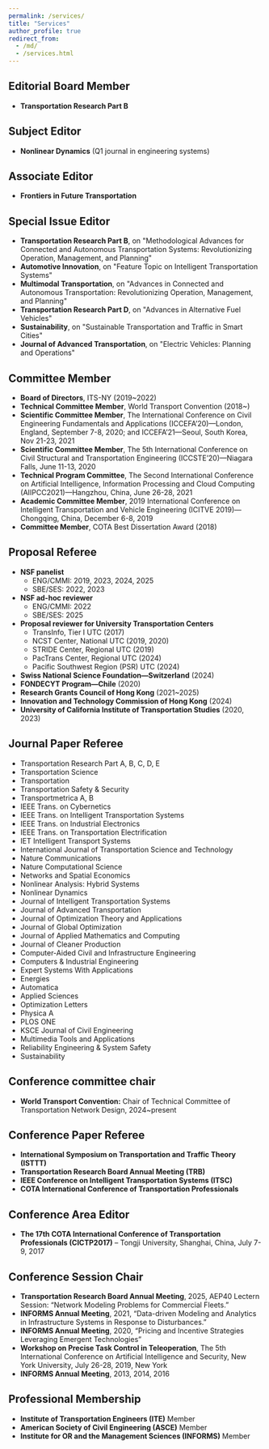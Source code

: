 ```yaml
---
permalink: /services/
title: "Services"
author_profile: true
redirect_from: 
  - /md/
  - /services.html
---
```



## Editorial Board Member
- **Transportation Research Part B**

## Subject Editor
- **Nonlinear Dynamics** (Q1 journal in engineering systems)

## Associate Editor
- **Frontiers in Future Transportation**

## Special Issue Editor
- **Transportation Research Part B**, on "Methodological Advances for Connected and Autonomous Transportation Systems: Revolutionizing Operation, Management, and Planning"
- **Automotive Innovation**, on "Feature Topic on Intelligent Transportation Systems"
- **Multimodal Transportation**, on "Advances in Connected and Autonomous Transportation: Revolutionizing Operation, Management, and Planning"
- **Transportation Research Part D**, on "Advances in Alternative Fuel Vehicles"
- **Sustainability**, on "Sustainable Transportation and Traffic in Smart Cities"
- **Journal of Advanced Transportation**, on "Electric Vehicles: Planning and Operations"

## Committee Member
- **Board of Directors**, ITS-NY (2019~2022)
- **Technical Committee Member**, World Transport Convention (2018~)
- **Scientific Committee Member**, The International Conference on Civil Engineering Fundamentals and Applications (ICCEFA’20)—London, England, September 7-8, 2020; and ICCEFA’21—Seoul, South Korea, Nov 21-23, 2021
- **Scientific Committee Member**, The 5th International Conference on Civil Structural and Transportation Engineering (ICCSTE’20)—Niagara Falls, June 11-13, 2020
- **Technical Program Committee**, The Second International Conference on Artificial Intelligence, Information Processing and Cloud Computing (AIIPCC2021)—Hangzhou, China, June 26-28, 2021
- **Academic Committee Member**, 2019 International Conference on Intelligent Transportation and Vehicle Engineering (ICITVE 2019)—Chongqing, China, December 6-8, 2019
- **Committee Member**, COTA Best Dissertation Award (2018)

## Proposal Referee
- **NSF panelist**
  * ENG/CMMI: 2019, 2023, 2024, 2025 
  * SBE/SES: 2022, 2023
- **NSF ad-hoc reviewer**  
  * ENG/CMMI: 2022
  * SBE/SES: 2025
- **Proposal reviewer for University Transportation Centers** 
  * TransInfo, Tier I UTC (2017) 
  * NCST Center, National UTC (2019, 2020) 
  * STRIDE Center, Regional UTC (2019) 
  * PacTrans Center, Regional UTC (2024)
  * Pacific Southwest Region (PSR) UTC (2024)  
- **Swiss National Science Foundation—Switzerland** (2024)
- **FONDECYT Program—Chile** (2020)
- **Research Grants Council of Hong Kong** (2021~2025)
- **Innovation and Technology Commission of Hong Kong** (2024)
- **University of California Institute of Transportation Studies** (2020, 2023)

## Journal Paper Referee
- Transportation Research Part A, B, C, D, E
- Transportation Science
- Transportation
- Transportation Safety & Security
- Transportmetrica A, B
- IEEE Trans. on Cybernetics
- IEEE Trans. on Intelligent Transportation Systems
- IEEE Trans. on Industrial Electronics
- IEEE Trans. on Transportation Electrification
- IET Intelligent Transport Systems
- International Journal of Transportation Science and Technology
- Nature Communications 
- Nature Computational Science
- Networks and Spatial Economics
- Nonlinear Analysis: Hybrid Systems
- Nonlinear Dynamics
- Journal of Intelligent Transportation Systems
- Journal of Advanced Transportation
- Journal of Optimization Theory and Applications
- Journal of Global Optimization
- Journal of Applied Mathematics and Computing
- Journal of Cleaner Production
- Computer-Aided Civil and Infrastructure Engineering
- Computers & Industrial Engineering
- Expert Systems With Applications
- Energies
- Automatica
- Applied Sciences
- Optimization Letters
- Physica A
- PLOS ONE
- KSCE Journal of Civil Engineering
- Multimedia Tools and Applications
- Reliability Engineering & System Safety
- Sustainability


## Conference committee chair
 - **World Transport Convention:** Chair of Technical Committee of Transportation Network Design, 2024~present

## Conference Paper Referee
- **International Symposium on Transportation and Traffic Theory (ISTTT)**
- **Transportation Research Board Annual Meeting (TRB)**
- **IEEE Conference on Intelligent Transportation Systems (ITSC)**
- **COTA International Conference of Transportation Professionals**

## Conference Area Editor
- **The 17th COTA International Conference of Transportation Professionals (CICTP2017)** – Tongji University, Shanghai, China, July 7-9, 2017

## Conference Session Chair
- **Transportation Research Board Annual Meeting**, 2025, AEP40 Lectern Session: “Network Modeling Problems for Commercial Fleets.”
- **INFORMS Annual Meeting**, 2021, “Data-driven Modeling and Analytics in Infrastructure Systems in Response to Disturbances.”
- **INFORMS Annual Meeting**, 2020, “Pricing and Incentive Strategies Leveraging Emergent Technologies”
- **Workshop on Precise Task Control in Teleoperation**, The 5th International Conference on Artificial Intelligence and Security, New York University, July 26-28, 2019, New York
- **INFORMS Annual Meeting**, 2013, 2014, 2016

## Professional Membership
- **Institute of Transportation Engineers (ITE)** Member
- **American Society of Civil Engineering (ASCE)** Member
- **Institute for OR and the Management Sciences (INFORMS)** Member
